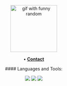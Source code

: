 <div align="center">
<img height="150" src="https://i.imgur.com/1INYrlX.gif" alt="gif with funny random" />
</div>

<p align="center">
•
<b><a href="https://www.linkedin.com/in/leonardo-carvalho-0988471b3/"> Contact</a></b>
</p>

 <div align="center">
    #### Languages and Tools:
 </div>

 <p align="center">
 

 <img src="https://img.shields.io/badge/typescript%20-%23007ACC.svg?&style=for-the-badge&logo=typescript&logoColor=white"/>
 <img src="https://img.shields.io/badge/lua-%232C2D72.svg?&style=for-the-badge&logo=lua&logoColor=white"/>
 <img src="https://img.shields.io/badge/go-%2300ADD8.svg?&style=for-the-badge&logo=go&logoColor=white" />

</p>
